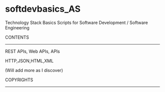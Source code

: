 # softdevbasics_AS
Technology Stack Basics Scripts for Software Development / Software Engineering

CONTENTS
*********

REST APIs, Web APIs, APIs

HTTP,JSON,HTML,XML

(Will add more as I discover)


COPYRIGHTS
***********
